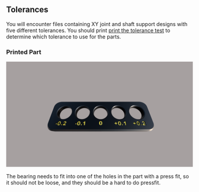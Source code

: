 ## Tolerances
You will encounter files containing XY joint and shaft support designs with five different tolerances. You should print   [print the tolerance test](https://github.com/Pole-Engineering/Crossant-235/blob/main/STLs/Tools/%5Bo%5D_tolerance_test.stl) to determine which tolerance to use for the parts. 

### Printed Part
![image](../../assets/tolerance_test.png)

The bearing needs to fit into one of the holes in the part with a press fit, so it should not be loose, and they should be a hard to do pressfit.